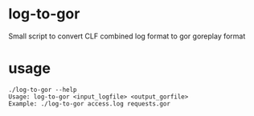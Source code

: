 # log-to-gor

Small script to convert CLF combined log format to gor goreplay format

# usage

```
./log-to-gor --help
Usage: log-to-gor <input_logfile> <output_gorfile>
Example: ./log-to-gor access.log requests.gor
```
